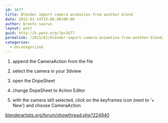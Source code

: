 ```yaml
---
id: 3677
title: Blender import camera animation from another blend
date: 2015-01-14T23:06:08+00:00
author: bronto saurus
layout: post
guid: http://b.pwnz.org/?p=3677
permalink: /2015/01/blender-import-camera-animation-from-another-blend/
categories:
  - Uncategorized
---
```

1. append the CameraAction from the file
  
2. select the camera in your 3dview
  
3. open the DopeSheet
  
4. change DopeSheet to Action Editor
  
5. with the camera still selected, click on the keyframes icon (next to &#8216;+ New&#8217;) and choose CameraAction

[blenderartists.org/forum/showthread.php?224940](http://blenderartists.org/forum/showthread.php?224940-How-do-I-import-a-camera-s-animation-from-one-blend-file-to-another&p=1902765&viewfull=1#post1902765)